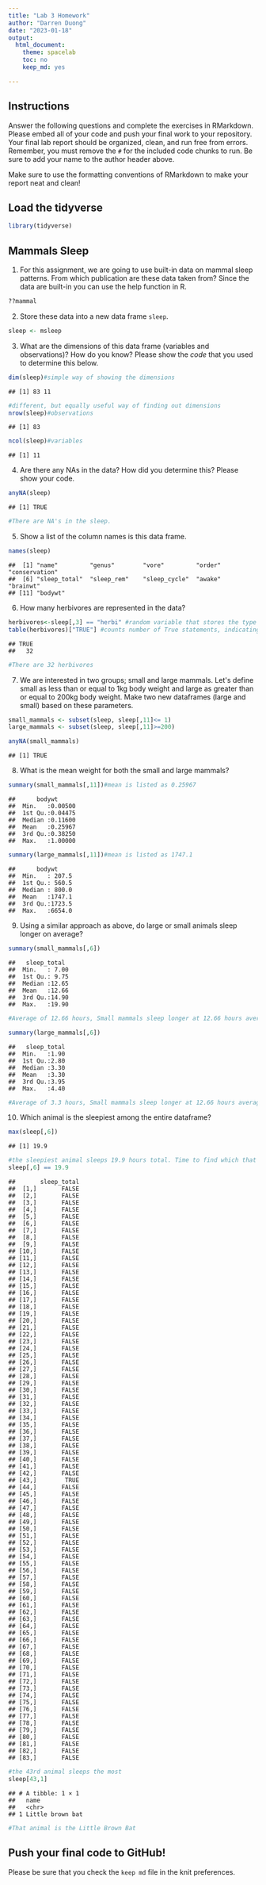 ```yaml
---
title: "Lab 3 Homework"
author: "Darren Duong"
date: "2023-01-18"
output:
  html_document:
    theme: spacelab
    toc: no
    keep_md: yes

---
```


## Instructions
Answer the following questions and complete the exercises in RMarkdown. Please embed all of your code and push your final work to your repository. Your final lab report should be organized, clean, and run free from errors. Remember, you must remove the `#` for the included code chunks to run. Be sure to add your name to the author header above.  

Make sure to use the formatting conventions of RMarkdown to make your report neat and clean!  

## Load the tidyverse

```r
library(tidyverse)
```

## Mammals Sleep
1. For this assignment, we are going to use built-in data on mammal sleep patterns. From which publication are these data taken from? Since the data are built-in you can use the help function in R.

```r
??mammal
```

2. Store these data into a new data frame `sleep`.

```r
sleep <- msleep
```

3. What are the dimensions of this data frame (variables and observations)? How do you know? Please show the *code* that you used to determine this below.  

```r
dim(sleep)#simple way of showing the dimensions
```

```
## [1] 83 11
```

```r
#different, but equally useful way of finding out dimensions
nrow(sleep)#observations
```

```
## [1] 83
```

```r
ncol(sleep)#variables
```

```
## [1] 11
```

4. Are there any NAs in the data? How did you determine this? Please show your code.  

```r
anyNA(sleep)
```

```
## [1] TRUE
```

```r
#There are NA's in the sleep.
```

5. Show a list of the column names is this data frame.

```r
names(sleep)
```

```
##  [1] "name"         "genus"        "vore"         "order"        "conservation"
##  [6] "sleep_total"  "sleep_rem"    "sleep_cycle"  "awake"        "brainwt"     
## [11] "bodywt"
```

6. How many herbivores are represented in the data?  

```r
herbivores<-sleep[,3] == "herbi" #random variable that stores the type of vore as true, false, or NA based on whether it is a herbivore or not
table(herbivores)["TRUE"] #counts number of True statements, indicating number of herbivores
```

```
## TRUE 
##   32
```

```r
#There are 32 herbivores
```

7. We are interested in two groups; small and large mammals. Let's define small as less than or equal to 1kg body weight and large as greater than or equal to 200kg body weight. Make two new dataframes (large and small) based on these parameters.

```r
small_mammals <- subset(sleep, sleep[,11]<= 1)
large_mammals <- subset(sleep, sleep[,11]>=200)

anyNA(small_mammals)
```

```
## [1] TRUE
```

8. What is the mean weight for both the small and large mammals?

```r
summary(small_mammals[,11])#mean is listed as 0.25967
```

```
##      bodywt       
##  Min.   :0.00500  
##  1st Qu.:0.04475  
##  Median :0.11600  
##  Mean   :0.25967  
##  3rd Qu.:0.38250  
##  Max.   :1.00000
```


```r
summary(large_mammals[,11])#mean is listed as 1747.1
```

```
##      bodywt      
##  Min.   : 207.5  
##  1st Qu.: 560.5  
##  Median : 800.0  
##  Mean   :1747.1  
##  3rd Qu.:1723.5  
##  Max.   :6654.0
```

9. Using a similar approach as above, do large or small animals sleep longer on average?  

```r
summary(small_mammals[,6])
```

```
##   sleep_total   
##  Min.   : 7.00  
##  1st Qu.: 9.75  
##  Median :12.65  
##  Mean   :12.66  
##  3rd Qu.:14.90  
##  Max.   :19.90
```

```r
#Average of 12.66 hours, Small mammals sleep longer at 12.66 hours average
```


```r
summary(large_mammals[,6])
```

```
##   sleep_total  
##  Min.   :1.90  
##  1st Qu.:2.80  
##  Median :3.30  
##  Mean   :3.30  
##  3rd Qu.:3.95  
##  Max.   :4.40
```

```r
#Average of 3.3 hours, Small mammals sleep longer at 12.66 hours average
```

10. Which animal is the sleepiest among the entire dataframe?

```r
max(sleep[,6])
```

```
## [1] 19.9
```

```r
#the sleepiest animal sleeps 19.9 hours total. Time to find which that is
sleep[,6] == 19.9
```

```
##       sleep_total
##  [1,]       FALSE
##  [2,]       FALSE
##  [3,]       FALSE
##  [4,]       FALSE
##  [5,]       FALSE
##  [6,]       FALSE
##  [7,]       FALSE
##  [8,]       FALSE
##  [9,]       FALSE
## [10,]       FALSE
## [11,]       FALSE
## [12,]       FALSE
## [13,]       FALSE
## [14,]       FALSE
## [15,]       FALSE
## [16,]       FALSE
## [17,]       FALSE
## [18,]       FALSE
## [19,]       FALSE
## [20,]       FALSE
## [21,]       FALSE
## [22,]       FALSE
## [23,]       FALSE
## [24,]       FALSE
## [25,]       FALSE
## [26,]       FALSE
## [27,]       FALSE
## [28,]       FALSE
## [29,]       FALSE
## [30,]       FALSE
## [31,]       FALSE
## [32,]       FALSE
## [33,]       FALSE
## [34,]       FALSE
## [35,]       FALSE
## [36,]       FALSE
## [37,]       FALSE
## [38,]       FALSE
## [39,]       FALSE
## [40,]       FALSE
## [41,]       FALSE
## [42,]       FALSE
## [43,]        TRUE
## [44,]       FALSE
## [45,]       FALSE
## [46,]       FALSE
## [47,]       FALSE
## [48,]       FALSE
## [49,]       FALSE
## [50,]       FALSE
## [51,]       FALSE
## [52,]       FALSE
## [53,]       FALSE
## [54,]       FALSE
## [55,]       FALSE
## [56,]       FALSE
## [57,]       FALSE
## [58,]       FALSE
## [59,]       FALSE
## [60,]       FALSE
## [61,]       FALSE
## [62,]       FALSE
## [63,]       FALSE
## [64,]       FALSE
## [65,]       FALSE
## [66,]       FALSE
## [67,]       FALSE
## [68,]       FALSE
## [69,]       FALSE
## [70,]       FALSE
## [71,]       FALSE
## [72,]       FALSE
## [73,]       FALSE
## [74,]       FALSE
## [75,]       FALSE
## [76,]       FALSE
## [77,]       FALSE
## [78,]       FALSE
## [79,]       FALSE
## [80,]       FALSE
## [81,]       FALSE
## [82,]       FALSE
## [83,]       FALSE
```

```r
#the 43rd animal sleeps the most
sleep[43,1]
```

```
## # A tibble: 1 × 1
##   name            
##   <chr>           
## 1 Little brown bat
```

```r
#That animal is the Little Brown Bat
```



## Push your final code to GitHub!
Please be sure that you check the `keep md` file in the knit preferences.   
